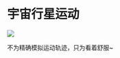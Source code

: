 # 宇宙行星运动

![](https://bobo-image.oss-cn-beijing.aliyuncs.com/blog/2020430173633rec.gif)

不为精确模拟运动轨迹，只为看着舒服~